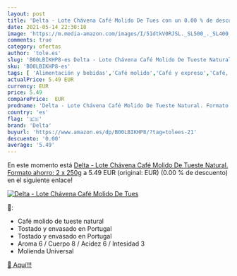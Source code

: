 ```yaml
---
layout: post
title: 'Delta - Lote Chávena Café Molido De Tues con un 0.00 % de descuento'
date: 2021-05-14 22:30:18
image: 'https://m.media-amazon.com/images/I/51dtkV0RJSL._SL500_._SL400_.jpg'
comments: true
category: ofertas
author: 'tole.es'
slug: 'B00LBIKHP8-es Delta - Lote Chávena Café Molido De Tueste Natural....'
sku: 'B00LBIKHP8-es'
tags: [ 'Alimentación y bebidas','Café molido','Café y expreso','Café, té y bebidas','café','delta', ]
actualPrice: 5.49 EUR
currency: EUR
price: 5.49
comparePrice:  EUR
prodname: 'Delta - Lote Chávena Café Molido De Tueste Natural. Formato ahorro: 2 x 250g'
country: 'es'
flag: '🇪🇸'
brand: 'Delta'
buyurl: 'https://www.amazon.es/dp/B00LBIKHP8/?tag=tolees-21'
descuento: '0.00'
average: '5.49'
---
```


En este momento está [Delta - Lote Chávena Café Molido De Tueste Natural. Formato ahorro: 2 x 250g](https://www.amazon.es/dp/B00LBIKHP8/?tag=tolees-21) a 5.49 EUR (original:  EUR) (0.00 %  de descuento) en el siguiente enlace!

[![Delta - Lote Chávena Café Molido De Tues](https://m.media-amazon.com/images/I/51dtkV0RJSL._SL500_._SL400_.jpg)](https://www.amazon.es/dp/B00LBIKHP8/?tag=tolees-21)

🔎:

- Café molido de tueste natural
- Tostado y envasado en Portugal
- Tostado y envasado en Portugal
- Aroma 6 / Cuerpo 8 / Acidez 6 / Intesidad 3
- Molienda Universal

[🛒 Aquí!!!](https://www.amazon.es/dp/B00LBIKHP8/?tag=tolees-21)
